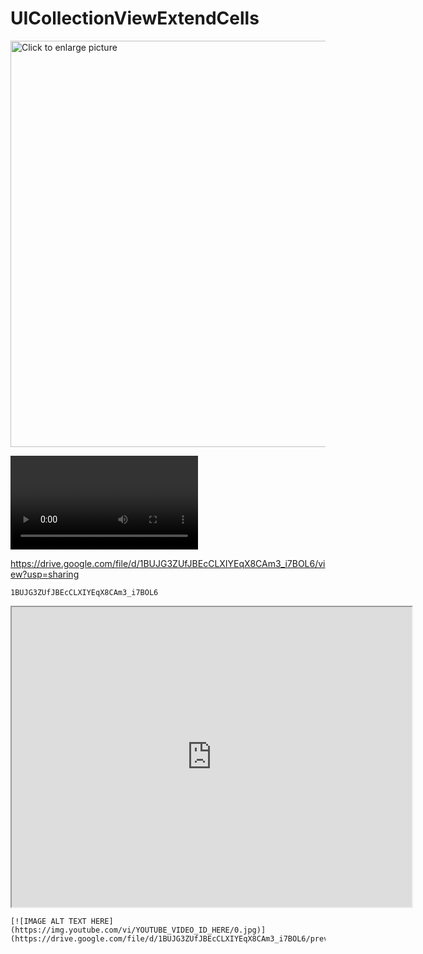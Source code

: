 # UICollectionViewExtendCells

<a href="https://drive.google.com/uc?export=view&id=1BUJG3ZUfJBEcCLXIYEqX8CAm3_i7BOL6</video>"><img src="https://drive.google.com/uc?export=view&id=1BUJG3ZUfJBEcCLXIYEqX8CAm3_i7BOL6</video>" style="width: 650px; max-width: 100%; height: auto" title="Click to enlarge picture" />

<video>
    <source src="https://drive.google.com/uc?export=download&id=1BUJG3ZUfJBEcCLXIYEqX8CAm3_i7BOL6" type='video/mp4'>
</video>
  

  https://drive.google.com/file/d/1BUJG3ZUfJBEcCLXIYEqX8CAm3_i7BOL6/view?usp=sharing

    1BUJG3ZUfJBEcCLXIYEqX8CAm3_i7BOL6
    
    
<iframe src="https://drive.google.com/file/d/1BUJG3ZUfJBEcCLXIYEqX8CAm3_i7BOL6/preview" width="640" height="480" allow="autoplay"></iframe>

    


    [![IMAGE ALT TEXT HERE](https://img.youtube.com/vi/YOUTUBE_VIDEO_ID_HERE/0.jpg)](https://drive.google.com/file/d/1BUJG3ZUfJBEcCLXIYEqX8CAm3_i7BOL6/preview)
